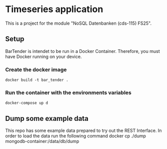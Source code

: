 # Timeseries application
This is a project for the module "NoSQL Datenbanken (cds-115) FS25".

## Setup
BarTender is intendet to be run in a Docker Container. Therefore, you must have Docker running on your device. 

### Create the docker image
    docker build -t bar_tender .
### Run the container with the environments variables
    docker-compose up d

## Dump some example data
This repo has some example data prepared to try out the REST Interface. In order to load the data run the following command
    docker cp ./dump mongodb-container:/data/db/dump